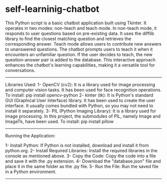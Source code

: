 # self-learninig-chatbot
This Python script is a basic chatbot application built using Tkinter. It operates in two modes: non-teach and teach mode. In non-teach mode, it responds to user questions based on pre-existing data. It uses the difflib library to find the closest matching question and retrieves the corresponding answer. Teach mode allows users to contribute new answers to unanswered questions. The chatbot prompts users to teach it when it encounters an unfamiliar question. If the user decides to teach, the new question-answer pair is added to the database. This interactive approach enhances the chatbot's learning capabilities, making it a versatile tool for conversations.

*************************************************************
Libraries Used:
1- OpenCV (cv2): It is a library used for image processing and computer vision tasks. It has been used for face recognition operations. To install: pip install opencv-python
2- kinter (tk): It is Python's standard GUI (Graphical User Interface) library. It has been used to create the user interface. It usually comes bundled with Python, so you may not need to install it separately.
3- PIL (Python Imaging Library): It is a library used for image processing. In this project, the submodules of PIL, namely Image and ImageTk, have been used. To install: pip install pillow

*************************************************************
Running the Application:

1- Install Python: If Python is not installed, download and install it from python.org. 
2- Install Required Libraries: Install the required libraries in the console as mentioned above.
3- Copy the Code: Copy the code into a file and save it with the .py extension.
4- Download the "database.json" file and place it in the same folder as the .py file.
5- Run the File: Run the saved file in a Python environment.

*************************************************************
